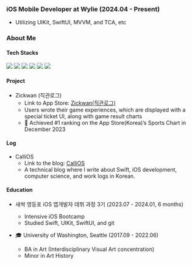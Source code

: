 
### iOS Mobile Developer at Wylie (2024.04 - Present)
- Utilizing UIKit, SwiftUI, MVVM, and TCA, etc

### About Me
#### Tech Stacks
  
<img src= "https://img.shields.io/badge/iOS-000000?style=flat-square&logo=ios&logoColor=white"/> <img src= "https://img.shields.io/badge/Swift-FA7343?style=flat-square&logo=swift&logoColor=white"/> <img src="https://img.shields.io/badge/UIKit-2396F3?style=flat-square&logo=UIKit&logoColor=white"/> <img src="https://img.shields.io/badge/SwiftUI-3B66BC?style=flat-square&logo=swift&logoColor=white"/>  <img src= "https://img.shields.io/badge/ReactiveX-B7178C?style=flat-square&logo=ReactiveX&logoColor=white"/>
<img src= "https://img.shields.io/badge/Figma-F24E1E?style=flat-square&logo=figma&logoColor=white" />

#### Project

- Zickwan (직관로그)
    - Link to App Store: [Zickwan(직관로그)](https://apps.apple.com/kr/app/%EC%A7%81%EA%B4%80%EB%A1%9C%EA%B7%B8/id6469852233)
    - Users wrote their game experiences, which are displayed with a special ticket UI, along with game result charts
    - 🥇 Achieved #1 ranking on the App Store(Korea)’s Sports Chart in December 2023

#### Log

- CalliOS
  - Link to the blog: [CalliOS](https://calliek.tistory.com/)
  - A technical blog where I write about Swift, iOS development, computer science, and work logs in Korean.

#### Education

- 새싹 영등포 iOS 앱개발자 데뷔 과정 3기 (2023.07 - 2024.01, 6 months)
    - Intensive iOS Bootcamp
    - Studied Swift, UIKit, SwiftUI, and git

- 🎓 University of Washington, Seattle (2017.09 - 2022.06)
    - BA in Art (Interdisciplinary Visual Art concentration)
    - Minor in Art History
